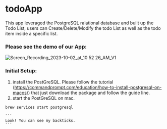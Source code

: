 # todoApp

This app leveraged the PostgreSQL ralational database and built up the Todo List, users can Create/Delete/Modify the todo List as well as the todo item inside a specific list.

### Please see the demo of our App:
![Screen_Recording_2023-10-02_at_10 52 26_AM_V1](https://github.com/cxiong1234/todoApp/assets/62785993/5f75e511-d2a0-47b5-b8fc-49ad3714af35)


### Initial Setup:
1. install the PostGreSQL. Please follow the tutorial (https://commandprompt.com/education/how-to-install-postgresql-on-macos/) that just download the package and follow the guide line.
2. start the PostGreSQL on mac.
```
brew services start postgresql
```


````
```
Look! You can see my backticks.
```
````
